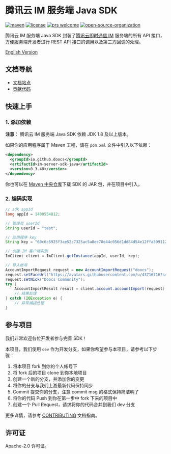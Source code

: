 # 腾讯云 IM 服务端 Java SDK

<a href="https://central.sonatype.com/artifact/io.github.doocs/im-server-sdk-java"><img src="https://img.shields.io/maven-metadata/v?color=42b883&metadataUrl=https%3A%2F%2Frepo1.maven.org%2Fmaven2%2Fio%2Fgithub%2Fdoocs%2Fim-server-sdk-java%2Fmaven-metadata.xml&style=flat-square" alt="maven"></a>
<a href="https://github.com/doocs/qcloud-im-server-sdk-java/blob/main/LICENSE"><img src="https://img.shields.io/github/license/doocs/qcloud-im-server-sdk-java?color=42b883&style=flat-square" alt="license"></a>
<a href="https://github.com/doocs/qcloud-im-server-sdk-java/pulls"><img src="https://img.shields.io/badge/prs-welcome-42b883?style=flat-square" alt="prs welcome"></a>
<a href="https://doocs.github.io/#/?id=how-to-join"><img src="https://img.shields.io/badge/organization-join%20us-42b883?style=flat-square" alt="open-source-organization"></a>

腾讯云 IM 服务端 Java SDK 封装了[腾讯云即时通信 IM](https://cloud.tencent.com/document/product/269) 服务端的所有 API 接口，方便服务端开发者进行 REST API 接口的调用以及第三方回调的处理。

[English Version](./README.md)

## 文档导航

- [文档站点](https://doocs.github.io/qcloud-im-server-sdk-java)
- [贡献代码](#Contributing)

## 快速上手

### 1. 添加依赖

**注意**： 腾讯云 IM 服务端 Java SDK 依赖 JDK 1.8 及以上版本。

如果你的应用程序属于 Maven 工程，请在 `pom.xml` 文件中引入以下依赖：

```xml
<dependency>
  <groupId>io.github.doocs</groupId>
  <artifactId>im-server-sdk-java</artifactId>
  <version>0.3.40</version>
</dependency>
```

你也可以在 [Maven 中央仓库](https://repo1.maven.org/maven2/io/github/doocs/im-server-sdk-java/)下载 SDK 的 JAR 包，并在项目中引入。

### 2. 编码实现

```java
// sdk appId
long appId = 1400554812;

// 管理员 userId
String userId = "test";

// 应用程序 key
String key = "60c6c5925f3ae52c7325ac5a8ec78e44c056d1dd84d54e12ffa39911267a2a70";

// 创建 IM 客户端实例
ImClient client = ImClient.getInstance(appId, userId, key);

// 导入帐号
AccountImportRequest request = new AccountImportRequest("doocs");
request.setFaceUrl("https://avatars.githubusercontent.com/u/43716716?s=200&v=4");
request.setNick("Doocs Community");
try {
    AccountImportResult result = client.account.accountImport(request);
    // 结果处理
} catch (IOException e) {
    // 异常捕捉处理
}
```

## 参与项目

我们非常欢迎各位开发者参与完善 SDK！

本项目，我们使用 `dev` 作为开发分支，如果你希望参与本项目，请参考以下步骤：

1. 将本项目 fork 到你的个人帐号下
2. 将 fork 后的项目 clone 到你本地项目
3. 创建一个新的分支，并添加你的变更
4. 将你的分支与我们上游最新代码保持同步
5. Commit 提交你的分支，注意 commit msg 的格式保持简洁明了
6. 将你的代码 Push 到你在第一步中 fork 下来的项目中
7. 创建一个 Pull Request，请求将你的代码合并到我们 dev 分支

更多详情，请参考 [CONTRIBUTING](./CONTRIBUTING.md) 文档指南。

## 许可证

Apache-2.0 许可证。
